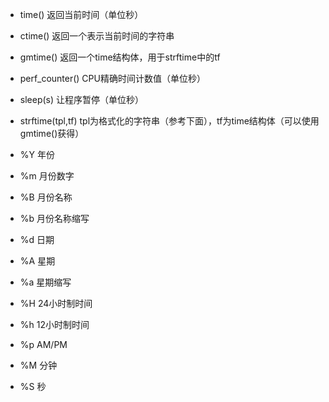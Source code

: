 * time()    返回当前时间（单位秒）
* ctime()    返回一个表示当前时间的字符串
* gmtime()    返回一个time结构体，用于strftime中的tf
* perf_counter()    CPU精确时间计数值（单位秒）
* sleep(s)    让程序暂停（单位秒）

* strftime(tpl,tf)   tpl为格式化的字符串（参考下面），tf为time结构体（可以使用gmtime()获得）
* %Y    年份
* %m    月份数字
* %B    月份名称
* %b    月份名称缩写
* %d    日期
* %A    星期
* %a    星期缩写
* %H    24小时制时间
* %h    12小时制时间
* %p    AM/PM
* %M    分钟
* %S    秒
